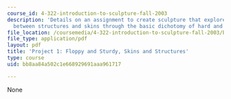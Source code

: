 ```yaml
---
course_id: 4-322-introduction-to-sculpture-fall-2003
description: 'Details on an assignment to create sculpture that explores the relationship
  between structures and skins through the basic dichotomy of hard and soft. '
file_location: /coursemedia/4-322-introduction-to-sculpture-fall-2003/bb8aa84a502c1e668929691aaa961717_pro1fall03.pdf
file_type: application/pdf
layout: pdf
title: 'Project 1: Floppy and Sturdy, Skins and Structures'
type: course
uid: bb8aa84a502c1e668929691aaa961717

---
```

None